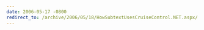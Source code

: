```yaml
---
date: 2006-05-17 -0800
redirect_to: /archive/2006/05/18/HowSubtextUsesCruiseControl.NET.aspx/
---
```

